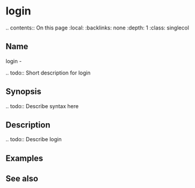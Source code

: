 

# login

.. contents:: On this page
    :local:
    :backlinks: none
    :depth: 1
    :class: singlecol

Name
----
login - 

.. todo::
    Short description for login

Synopsis
--------
.. todo::
   Describe syntax here

Description
-----------
.. todo::
    Describe login

Examples
--------

See also
--------

